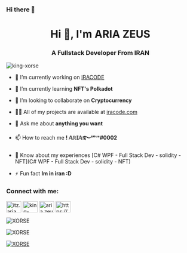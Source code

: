 ### Hi there 👋

<h1 align="center">Hi 👋, I'm ARIA ZEUS</h1>
<h3 align="center">A Fullstack Developer From IRAN</h3>

<p align="left"> <img src="https://komarev.com/ghpvc/?username=king-xorse&label=Profile%20views&color=0e75b6&style=flat" alt="king-xorse" /> </p>

- 🔭 I’m currently working on [IRACODE](www.iracode.com)

- 🌱 I’m currently learning **NFT's Polkadot**

- 👯 I’m looking to collaborate on **Cryptocurrency**

- 👨‍💻 All of my projects are available at [iracode.com](iracode.com)

- 💬 Ask me about **anything you want**

- 📫 How to reach me **! 𝔸ℝ𝕀𝔸࿐ᶻᵉᵘˢ#0002**

- 📄 Know about my experiences [C# WPF - Full Stack Dev - solidity - NFT](C# WPF - Full Stack Dev - solidity - NFT)

- ⚡ Fun fact **Im in iran :D**

<h3 align="left">Connect with me:</h3>
<p align="left">
<a href="https://twitter.com/itz.aria_zeus" target="blank"><img align="center" src="https://raw.githubusercontent.com/rahuldkjain/github-profile-readme-generator/master/src/images/icons/Social/twitter.svg" alt="itz.aria_zeus" height="30" width="40" /></a>
<a href="https://fb.com/king-xorse" target="blank"><img align="center" src="https://raw.githubusercontent.com/rahuldkjain/github-profile-readme-generator/master/src/images/icons/Social/facebook.svg" alt="king-xorse" height="30" width="40" /></a>
<a href="https://instagram.com/aria.zeus" target="blank"><img align="center" src="https://raw.githubusercontent.com/rahuldkjain/github-profile-readme-generator/master/src/images/icons/Social/instagram.svg" alt="aria.zeus" height="30" width="40" /></a>
<a href="https://discord.gg/https://discord.gg/rQPrVHqHaD" target="blank"><img align="center" src="https://raw.githubusercontent.com/rahuldkjain/github-profile-readme-generator/master/src/images/icons/Social/discord.svg" alt="https://discord.gg/rQPrVHqHaD" height="30" width="40" /></a>
</p>


![XORSE](https://github-readme-stats.vercel.app/api/top-langs/?username=king-xorse&theme=tokyonight)

![XORSE](https://github-readme-stats.vercel.app/api?username=king-xorse&show_icons=true&theme=radical)

[![XORSE](https://streak-stats.demolab.com?user=king-xorse&theme=radical)](https://git.io/streak-stats)
